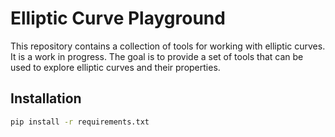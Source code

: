 # Elliptic Curve Playground

This repository contains a collection of tools for working with elliptic curves. It is a work in progress. The goal is to provide a set of tools that can be used to explore elliptic curves and their properties.

## Installation

```bash
pip install -r requirements.txt
```